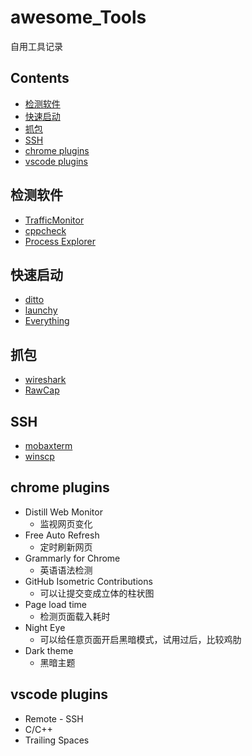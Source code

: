 # awesome_Tools
自用工具记录


## Contents

- [检测软件](#检测软件)
- [快速启动](#快速启动)
- [抓包](#抓包)
- [SSH](#SSH)
- [chrome plugins](#chrome&nbsp;plugins)
- [vscode plugins](#vscode&nbsp;plugins)

## 检测软件

- [TrafficMonitor](https://github.com/zhongyang219/TrafficMonitor#readme)
- [cppcheck](https://github.com/danmar/cppcheck#readme)
- [Process Explorer](https://docs.microsoft.com/en-us/sysinternals/downloads/process-explorer)

## 快速启动

- [ditto](https://ditto-cp.sourceforge.io/)
- [launchy](http://www.launchy.net/)
- [Everything](https://www.voidtools.com/zh-cn/)

## 抓包

- [wireshark](https://www.wireshark.org/)
- [RawCap](https://www.netresec.com/?page=RawCap)

## SSH

- [mobaxterm](https://mobaxterm.mobatek.net/)
- [winscp](https://winscp.net/eng/docs/lang:chs)

## chrome plugins

- Distill Web Monitor
    - 监视网页变化
- Free Auto Refresh
    - 定时刷新网页
- Grammarly for Chrome
    - 英语语法检测
- GitHub Isometric Contributions
    - 可以让提交变成立体的柱状图
- Page load time
    - 检测页面载入耗时
- Night Eye
    - 可以给任意页面开启黑暗模式，试用过后，比较鸡肋
- Dark theme
    - 黑暗主题


## vscode plugins

- Remote - SSH
- C/C++
- Trailing Spaces
